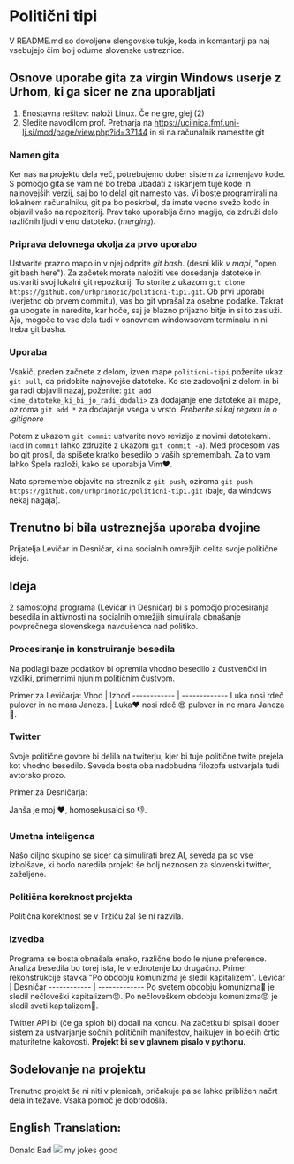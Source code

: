 # Politični tipi
V README.md so dovoljene slengovske tukje, koda in komantarji pa naj vsebujejo čim bolj odurne slovenske ustreznice. 

## Osnove uporabe gita za virgin Windows userje z Urhom, ki ga sicer ne zna uporabljati
1. Enostavna rešitev: naloži Linux. Če ne gre, glej (2)
2. Sledite navodilom prof. Pretnarja na https://ucilnica.fmf.uni-lj.si/mod/page/view.php?id=37144 in si na računalnik namestite git
### Namen gita
Ker nas na projektu dela več, potrebujemo dober sistem za izmenjavo kode. S pomočjo gita se vam ne bo treba ubadati z iskanjem tuje kode in najnovejših verzij, saj bo to delal git namesto vas. Vi boste programirali na lokalnem računalniku, git pa bo poskrbel, da imate vedno svežo kodo in objavil vašo na repozitorij. Prav tako uporablja črno magijo, da združi delo različnih ljudi v eno datoteko. (*merging*).
### Priprava delovnega okolja za prvo uporabo
Ustvarite prazno mapo in v njej odprite *git bash*. (desni klik *v mapi*, "open git bash here"). Za začetek morate naložiti vse dosedanje datoteke in ustvariti svoj lokalni git repozitorij. To storite z ukazom `git clone https://github.com/urhprimozic/politicni-tipi.git`.
Ob prvi uporabi (verjetno ob prvem commitu), vas bo git vprašal za osebne podatke. Takrat ga ubogate in naredite, kar hoče, saj je blazno prijazno bitje in si to zasluži.
Aja, mogoče to vse dela tudi v osnovnem windowsovem terminalu in ni treba git basha.
### Uporaba
Vsakič, preden začnete z delom, izven mape `politicni-tipi` poženite ukaz `git pull`, da pridobite najnovejše datoteke. Ko ste zadovoljni z delom in bi ga radi objavili nazaj, poženite:
`git add <ime_datoteke_ki_bi_jo_radi_dodali>` za dodajanje ene datoteke ali mape, oziroma
`git add *` za dodajanje vsega v vrsto. _Preberite si kaj  regexu in o .gitignore_

Potem z ukazom `git commit` ustvarite novo revizijo z novimi datotekami. (`add` in `commit` lahko zdruzite z ukazom `git commit -a`).
Med procesom vas bo git prosil, da spišete kratko besedilo o vaših spremembah. Za to vam lahko Špela razloži, kako se uporablja Vim:heart:.

Nato spremembe objavite na streznik z `git push`, oziroma `git push https://github.com/urhprimozic/politicni-tipi.git` (baje, da windows nekaj nagaja).

## Trenutno bi bila ustreznejša uporaba dvojine
Prijatelja Levičar in Desničar, ki na socialnih omrežjih delita svoje politične ideje.

## Ideja
2 samostojna programa (Levičar in Desničar) bi s pomočjo procesiranja besedila in aktivnosti na socialnih omrežjih simulirala obnašanje povprečnega slovenskega navdušenca nad politiko.
### Procesiranje in konstruiranje besedila
Na podlagi baze podatkov bi opremila vhodno besedilo z čustvenčki in vzkliki, primernimi njunim političnim čustvom.

Primer za Levičarja:
Vhod | Izhod
------------ | -------------
Luka nosi rdeč pulover in  ne mara Janeza. | Luka:heart: nosi rdeč :heart_eyes: pulover in ne mara Janeza :poop:.
### Twitter
Svoje politične govore bi delila na twiterju, kjer bi tuje politične twite prejela kot vhodno besedilo. Seveda bosta oba nadobudna filozofa ustvarjala tudi avtorsko prozo.

Primer za Desničarja:

Janša je moj :heart:, homosekusalci so :thumbsdown:.
### Umetna inteligenca
Našo ciljno skupino se sicer da simulirati brez AI, seveda pa so vse izbolšave, ki bodo naredila projekt še bolj neznosen za slovenski twitter, zaželjene.
### Politična koreknost projekta
Politična korektnost se v Tržiču žal še ni razvila.
### Izvedba
Programa se bosta obnašala enako, različne bodo le njune preference. Analiza besedila bo torej ista, le vrednotenje bo drugačno.
Primer rekonstrukcije stavka "Po obdobju komunizma je sledil kapitalizem".
Levičar | Desničar
------------ | -------------
Po svetem obdobju komunizma:purple_heart: je sledil nečloveški kapitalizem:rage:.|Po nečloveškem obdobju komunizma:rage: je sledil sveti kapitalizem:purple_heart:.

Twitter API bi (če ga sploh bi) dodali na koncu. Na začetku bi spisali dober sistem za ustvarjanje sočnih političnih manifestov, haikujev in bolečih črtic maturitetne kakovosti. 
**Projekt bi se v glavnem pisalo v pythonu.**
## Sodelovanje na projektu
Trenutno projekt še ni niti v plenicah, pričakuje pa se lahko približen načrt dela in težave. Vsaka pomoč je dobrodošla.

## English Translation:
Donald Bad <img src="https://render.githubusercontent.com/render/math?math=\iff"> my jokes good
